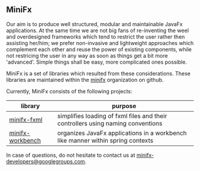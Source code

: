 
## MiniFx

Our aim is to produce well structured, modular and maintainable JavaFx applications. At the same time we are not big fans of
re-inventing the weel and overdesigned frameworks which tend to restrict the user rather then assisting her/him; we prefer non-invasive and lightweight approaches which complement each other and reuse the power of existing components, while not restricing the user in any way as soon as things get a bit more 'advanced'. Simple things shall be easy, more complicated ones possible.

MiniFx is a set of libraries which resulted from these considerations. These libraries are maintained within the [minifx](https://github.com/minifx) organization on github. 

Currently, MiniFx consists of the following projects:

|    library    | purpose |
|---------|---------|
|[minifx-fxml](https://minifx.org/minifx-fxml)|simplifies loading of fxml files and their controllers using naming conventions|
|[minifx-workbench](https://minifx.org/minifx-workbench)|organizes JavaFx applications in a workbench like manner within spring contexts|

In case of questions, do not hesitate to contact us at <minifx-developers@googlegroups.com>.

